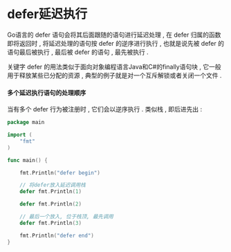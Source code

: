# defer延迟执行

Go语言的 defer 语句会将其后面跟随的语句进行延迟处理 , 在 defer 归属的函数即将返回时 , 将延迟处理的语句按 defer 的逆序进行执行 , 也就是说先被 defer 的语句最后被执行 , 最后被 defer 的语句 , 最先被执行 . 

关键字 defer 的用法类似于面向对象编程语言Java和C\#的finally语句块 , 它一般用于释放某些已分配的资源 , 典型的例子就是对一个互斥解锁或者关闭一个文件 . 

#### 多个延迟执行语句的处理顺序

当有多个 defer 行为被注册时 , 它们会以逆序执行 . 类似栈 , 即后进先出 : 

```go
package main

import (
    "fmt"
)

func main() {

    fmt.Println("defer begin")

    // 将defer放入延迟调用栈
    defer fmt.Println(1)

    defer fmt.Println(2)

    // 最后一个放入, 位于栈顶, 最先调用
    defer fmt.Println(3)

    fmt.Println("defer end")
}
```



